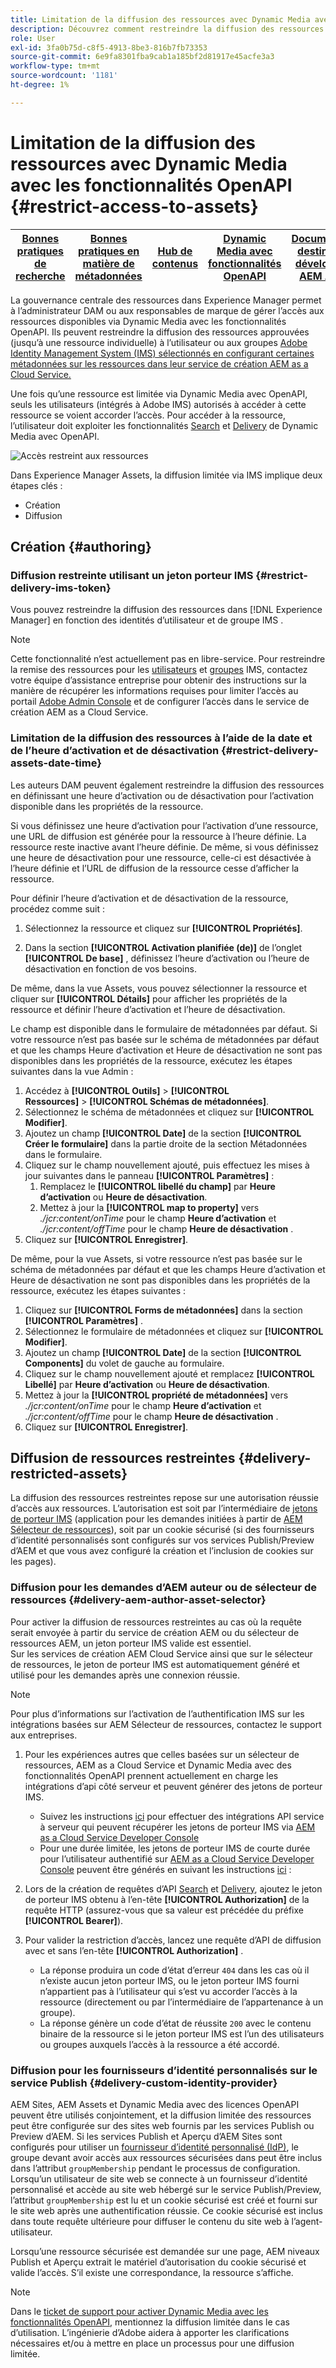 ```yaml
---
title: Limitation de la diffusion des ressources avec Dynamic Media avec les fonctionnalités OpenAPI
description: Découvrez comment restreindre la diffusion des ressources avec les fonctionnalités OpenAPI.
role: User
exl-id: 3fa0b75d-c8f5-4913-8be3-816b7fb73353
source-git-commit: 6e9fa8301fba9cab1a185bf2d81917e45acfe3a3
workflow-type: tm+mt
source-wordcount: '1181'
ht-degree: 1%

---
```


# Limitation de la diffusion des ressources avec Dynamic Media avec les fonctionnalités OpenAPI {#restrict-access-to-assets}

| [Bonnes pratiques de recherche](/help/assets/search-best-practices.md) | [ Bonnes pratiques en matière de métadonnées](/help/assets/metadata-best-practices.md) | [Hub de contenus](/help/assets/product-overview.md) | [Dynamic Media avec fonctionnalités OpenAPI](/help/assets/dynamic-media-open-apis-overview.md) | [Documentation destinée aux développeurs AEM Assets](https://developer.adobe.com/experience-cloud/experience-manager-apis/) |
| ------------- | --------------------------- |---------|----|-----|

La gouvernance centrale des ressources dans Experience Manager permet à l’administrateur DAM ou aux responsables de marque de gérer l’accès aux ressources disponibles via Dynamic Media avec les fonctionnalités OpenAPI. Ils peuvent restreindre la diffusion des ressources approuvées (jusqu’à une ressource individuelle) à l’utilisateur ou aux groupes [ Adobe Identity Management System (IMS) sélectionnés en configurant certaines métadonnées sur les ressources dans leur service de création AEM as a Cloud Service.](https://helpx.adobe.com/in/enterprise/using/users.html#user-mgt-strategy)

Une fois qu’une ressource est limitée via Dynamic Media avec OpenAPI, seuls les utilisateurs (intégrés à Adobe IMS) autorisés à accéder à cette ressource se voient accorder l’accès. Pour accéder à la ressource, l’utilisateur doit exploiter les fonctionnalités [Search](search-assets-api.md) et [Delivery](deliver-assets-apis.md) de Dynamic Media avec OpenAPI.

![Accès restreint aux ressources](/help/assets/assets/restricted-access.png)

Dans Experience Manager Assets, la diffusion limitée via IMS implique deux étapes clés :

* Création
* Diffusion

## Création {#authoring}

### Diffusion restreinte utilisant un jeton porteur IMS {#restrict-delivery-ims-token}

Vous pouvez restreindre la diffusion des ressources dans [!DNL Experience Manager] en fonction des identités d’utilisateur et de groupe IMS .

>[!NOTE]
>
> Cette fonctionnalité n’est actuellement pas en libre-service. Pour restreindre la remise des ressources pour les [utilisateurs](https://helpx.adobe.com/in/enterprise/using/manage-directory-users.html) et [groupes](https://helpx.adobe.com/in/enterprise/using/user-groups.html) IMS, contactez votre équipe d’assistance entreprise pour obtenir des instructions sur la manière de récupérer les informations requises pour limiter l’accès au portail [Adobe Admin Console](https://adminconsole.adobe.com/) et de configurer l’accès dans le service de création AEM as a Cloud Service.

### Limitation de la diffusion des ressources à l’aide de la date et de l’heure d’activation et de désactivation {#restrict-delivery-assets-date-time}

Les auteurs DAM peuvent également restreindre la diffusion des ressources en définissant une heure d’activation ou de désactivation pour l’activation disponible dans les propriétés de la ressource.

Si vous définissez une heure d’activation pour l’activation d’une ressource, une URL de diffusion est générée pour la ressource à l’heure définie. La ressource reste inactive avant l’heure définie. De même, si vous définissez une heure de désactivation pour une ressource, celle-ci est désactivée à l’heure définie et l’URL de diffusion de la ressource cesse d’afficher la ressource.

Pour définir l’heure d’activation et de désactivation de la ressource, procédez comme suit :

1. Sélectionnez la ressource et cliquez sur **[!UICONTROL Propriétés]**.

1. Dans la section **[!UICONTROL Activation planifiée (de)]** de l’onglet **[!UICONTROL De base]** , définissez l’heure d’activation ou l’heure de désactivation en fonction de vos besoins.

De même, dans la vue Assets, vous pouvez sélectionner la ressource et cliquer sur **[!UICONTROL Détails]** pour afficher les propriétés de la ressource et définir l’heure d’activation et l’heure de désactivation.

Le champ est disponible dans le formulaire de métadonnées par défaut. Si votre ressource n’est pas basée sur le schéma de métadonnées par défaut et que les champs Heure d’activation et Heure de désactivation ne sont pas disponibles dans les propriétés de la ressource, exécutez les étapes suivantes dans la vue Admin :

1. Accédez à **[!UICONTROL Outils]** > **[!UICONTROL Ressources]** > **[!UICONTROL Schémas de métadonnées]**.
1. Sélectionnez le schéma de métadonnées et cliquez sur **[!UICONTROL Modifier]**.
1. Ajoutez un champ **[!UICONTROL Date]** de la section **[!UICONTROL Créer le formulaire]** dans la partie droite de la section Métadonnées dans le formulaire.
1. Cliquez sur le champ nouvellement ajouté, puis effectuez les mises à jour suivantes dans le panneau **[!UICONTROL Paramètres]** :
   1. Remplacez le **[!UICONTROL libellé du champ]** par **Heure d’activation** ou **Heure de désactivation**.
   1. Mettez à jour la **[!UICONTROL map to property]** vers _./jcr:content/onTime_ pour le champ **Heure d’activation** et _./jcr:content/offTime_ pour le champ **Heure de désactivation** .
1. Cliquez sur **[!UICONTROL Enregistrer]**.

De même, pour la vue Assets, si votre ressource n’est pas basée sur le schéma de métadonnées par défaut et que les champs Heure d’activation et Heure de désactivation ne sont pas disponibles dans les propriétés de la ressource, exécutez les étapes suivantes :

1. Cliquez sur **[!UICONTROL Forms de métadonnées]** dans la section **[!UICONTROL Paramètres]** .
1. Sélectionnez le formulaire de métadonnées et cliquez sur **[!UICONTROL Modifier]**.
1. Ajoutez un champ **[!UICONTROL Date]** de la section **[!UICONTROL Components]** du volet de gauche au formulaire.
1. Cliquez sur le champ nouvellement ajouté et remplacez **[!UICONTROL Libellé]** par **Heure d’activation** ou **Heure de désactivation**.
1. Mettez à jour la **[!UICONTROL propriété de métadonnées]** vers _./jcr:content/onTime_ pour le champ **Heure d’activation** et _./jcr:content/offTime_ pour le champ **Heure de désactivation** .
1. Cliquez sur **[!UICONTROL Enregistrer]**.



## Diffusion de ressources restreintes {#delivery-restricted-assets}

La diffusion des ressources restreintes repose sur une autorisation réussie d’accès aux ressources. L’autorisation est soit par l’intermédiaire de [jetons de porteur IMS](https://developer.adobe.com/developer-console/docs/guides/authentication/UserAuthentication/IMS/) (application pour les demandes initiées à partir de [AEM Sélecteur de ressources](https://experienceleague.adobe.com/en/docs/experience-manager-cloud-service/content/assets/manage/asset-selector/overview-asset-selector)), soit par un cookie sécurisé (si des fournisseurs d’identité personnalisés sont configurés sur vos services Publish/Preview d’AEM et que vous avez configuré la création et l’inclusion de cookies sur les pages).

### Diffusion pour les demandes d’AEM auteur ou de sélecteur de ressources {#delivery-aem-author-asset-selector}

Pour activer la diffusion de ressources restreintes au cas où la requête serait envoyée à partir du service de création AEM ou du sélecteur de ressources AEM, un jeton porteur IMS valide est essentiel.\
Sur les services de création AEM Cloud Service ainsi que sur le sélecteur de ressources, le jeton de porteur IMS est automatiquement généré et utilisé pour les demandes après une connexion réussie.

>[!NOTE]
>
>Pour plus d’informations sur l’activation de l’authentification IMS sur les intégrations basées sur AEM Sélecteur de ressources, contactez le support aux entreprises.

1. Pour les expériences autres que celles basées sur un sélecteur de ressources, AEM as a Cloud Service et Dynamic Media avec des fonctionnalités OpenAPI prennent actuellement en charge les intégrations d’api côté serveur et peuvent générer des jetons de porteur IMS.
   * Suivez les instructions [ici](https://experienceleague.adobe.com/en/docs/experience-manager-cloud-service/content/implementing/developing/generating-access-tokens-for-server-side-apis#the-server-to-server-flow) pour effectuer des intégrations API service à serveur qui peuvent récupérer les jetons de porteur IMS via [AEM as a Cloud Service Developer Console](https://experienceleague.adobe.com/en/docs/experience-manager-cloud-service/content/implementing/developing/development-guidelines#crxde-lite-and-developer-console)
   * Pour une durée limitée, les jetons de porteur IMS de courte durée pour l’utilisateur authentifié sur [AEM as a Cloud Service Developer Console](https://experienceleague.adobe.com/en/docs/experience-manager-cloud-service/content/implementing/developing/development-guidelines#crxde-lite-and-developer-console) peuvent être générés en suivant les instructions [ici](https://experienceleague.adobe.com/en/docs/experience-manager-cloud-service/content/implementing/developing/generating-access-tokens-for-server-side-apis#developer-flow) :

1. Lors de la création de requêtes d’API [Search](search-assets-api.md) et [Delivery](deliver-assets-apis.md), ajoutez le jeton de porteur IMS obtenu à l’en-tête **[!UICONTROL Authorization]** de la requête HTTP (assurez-vous que sa valeur est précédée du préfixe **[!UICONTROL Bearer]**).

1. Pour valider la restriction d’accès, lancez une requête d’API de diffusion avec et sans l’en-tête **[!UICONTROL Authorization]** .
   * La réponse produira un code d’état d’erreur `404` dans les cas où il n’existe aucun jeton porteur IMS, ou le jeton porteur IMS fourni n’appartient pas à l’utilisateur qui s’est vu accorder l’accès à la ressource (directement ou par l’intermédiaire de l’appartenance à un groupe).
   * La réponse génère un code d’état de réussite `200` avec le contenu binaire de la ressource si le jeton porteur IMS est l’un des utilisateurs ou groupes auxquels l’accès à la ressource a été accordé.

### Diffusion pour les fournisseurs d’identité personnalisés sur le service Publish {#delivery-custom-identity-provider}

AEM Sites, AEM Assets et Dynamic Media avec des licences OpenAPI peuvent être utilisés conjointement, et la diffusion limitée des ressources peut être configurée sur des sites web fournis par les services Publish ou Preview d’AEM.
Si les services Publish et Aperçu d’AEM Sites sont configurés pour utiliser un [fournisseur d’identité personnalisé (IdP)](https://experienceleague.adobe.com/en/docs/experience-manager-learn/cloud-service/authentication/saml-2-0), le groupe devant avoir accès aux ressources sécurisées dans peut être inclus dans l’attribut `groupMembership` pendant le processus de configuration.\
Lorsqu’un utilisateur de site web se connecte à un fournisseur d’identité personnalisé et accède au site web hébergé sur le service Publish/Preview, l’attribut `groupMembership` est lu et un cookie sécurisé est créé et fourni sur le site web après une authentification réussie. Ce cookie sécurisé est inclus dans toute requête ultérieure pour diffuser le contenu du site web à l’agent-utilisateur.

Lorsqu’une ressource sécurisée est demandée sur une page, AEM niveaux Publish et Aperçu extrait le matériel d’autorisation du cookie sécurisé et valide l’accès. S’il existe une correspondance, la ressource s’affiche.

>[!NOTE]
>
> Dans le [ticket de support pour activer Dynamic Media avec les fonctionnalités OpenAPI](/help/assets/dynamic-media-open-apis-overview.md#how-to-enable-the-dynamic-media-with-openapi-capabilities), mentionnez la diffusion limitée dans le cas d’utilisation. L’ingénierie d’Adobe aidera à apporter les clarifications nécessaires et/ou à mettre en place un processus pour une diffusion limitée.